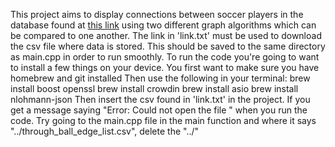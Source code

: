 This project aims to display connections between soccer players in the database found at [this link](https://www.footballsquads.co.uk/archive.htm) using two different graph algorithms which can be compared to one another.
The link in 'link.txt' must be used to download the csv file where data is stored. This should be saved to the same directory as main.cpp in order to run smoothly.
To run the code you're going to want to install a few things on your device. You first want to make sure you have homebrew and git installed Then use the following in your terminal: 
brew install boost openssl
brew install crowdin
brew install asio
brew install nlohmann-json
Then insert the csv found in 'link.txt' in the project.
If you get a message saying "Error: Could not open the file " when you run the code.
Try going to the main.cpp file in the main function and where it says "../through_ball_edge_list.csv", delete the "../"




